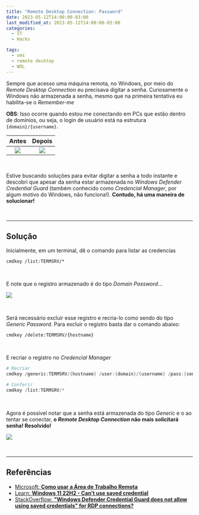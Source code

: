 ```yaml
---
title: "Remote Desktop Connection: Password"
date: 2023-05-12T14:00:00-03:00
last_modified_at: 2023-05-12T14:00:00-03:00
categories:
  - IT
  - Hacks

tags:
  - vms
  - remote desktop
  - WOL
---
```


Sempre que acesso uma máquina remota, no Windows, por meio do _Remote Desktop Connection_ eu precisava digitar a senha. Curiosamente o Windows não armazenada a senha, mesmo que na primeira tentativa eu habilita-se o _Remember-me_

**OBS**: Isso ocorre quando estou me conectando em PCs que estão dentro de domínios, ou seja, o login de usuário está na estrutura `{domain}/{username}`.

|                Antes                 |                Depois                |
| :----------------------------------: | :----------------------------------: |
| ![](https://i.imgur.com/mNAUk3Y.png) | ![](https://i.imgur.com/u8DgXKP.png) |

<br>

Estive buscando soluções para evitar digitar a senha a todo instante e descobri que apesar da senha estar armazenada no _Windows Defender Credential Guard_ (também conhecido como _Credencial Manager_, por algum motivo do Windows, não funciona!). **Contudo, há uma maneira de solucionar!**

<br>

---

## Solução

Inicialmente, em um terminal, dê o comando para listar as credencias

```
cmdkey /list:TERMSRV/*
```

<br>

E note que o registro armazenado é do tipo _Domain Password_...

![](https://i.imgur.com/Cjroaxy.png)

<br>

Será necessário excluir esse registro e recria-lo como sendo do tipo _Generic Password_. Para excluir o registro basta dar o comando abaixo:

```
cmdkey /delete:TERMSRV/{hostname}
```

<br>

E recriar o registro no _Credencial Manager_

```powershell
# Recriar
cmdkey /generic:TERMSRV/{hostname} /user:{domain}/{username} /pass:{senha}

# Conferir
cmdkey /list:TERMSRV/*
```

<br>

Agora é possível notar que a senha está armazenada do tipo _Generic_ e o ao tentar se conectar, **o _Remote Desktop Connection_ não mais solicitará senha! Resolvido!**

![](https://i.imgur.com/Pg9mIGJ.png)

<br>

---

## Referências

- [Microsoft: **Como usar a Área de Trabalho Remota**](https://support.microsoft.com/pt-br/windows/como-usar-a-%C3%A1rea-de-trabalho-remota-5fe128d5-8fb1-7a23-3b8a-41e636865e8c)
- [Learn: **Windows 11 22H2 - Can't use saved credential**](https://learn.microsoft.com/en-us/answers/questions/1021785/windows-11-22h2-cant-use-saved-credential#answer-1177710)
- [StackOverflow: **"Windows Defender Credential Guard does not allow using saved credentials" for RDP connections?**](https://superuser.com/questions/1756354/windows-defender-credential-guard-does-not-allow-using-saved-credentials-for-r)
